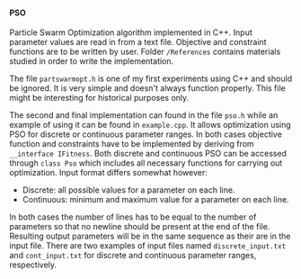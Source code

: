 #### PSO
Particle Swarm Optimization algorithm implemented in C++. Input parameter values are read in from a text file. Objective and constraint functions are to be written by user. Folder `/References` contains materials studied in order to write the implementation.

The file `partswarmopt.h` is one of my first experiments using C++ and should be ignored. It is very simple and doesn't always function properly. This file might be interesting for historical purposes only.

The second and final implementation can found in the file `pso.h` while an example of using it can be found in `example.cpp`. It allows optimization using PSO for discrete or continuous parameter ranges. In both cases objective function and constraints have to be implemented by deriving from `__interface IFitness`. Both discrete and continuous PSO can be accessed through `class Pso` which includes all necessary functions for carrying out optimization. Input format differs somewhat however:

* Discrete: all possible values for a parameter on each line.
* Continuous: minimum and maximum value for a parameter on each line.
 
In both cases the number of lines has to be equal to the number of parameters so that no newline should be present at the end of the file. Resulting output parameters will be in the same sequence as their are in the input file. There are two examples of input files named `discrete_input.txt` and `cont_input.txt` for discrete and continuous parameter ranges, respectively.
